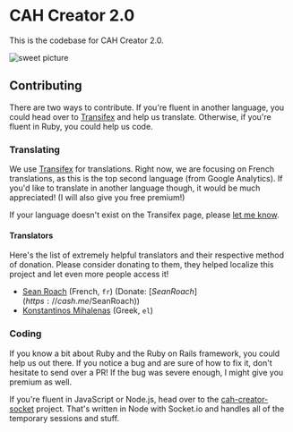 # CAH Creator 2.0

This is the codebase for CAH Creator 2.0.

![sweet picture](http://i.imgur.com/isiW6rt.png)

## Contributing

There are two ways to contribute. If you're fluent in another language, you could
head over to [Transifex](https://www.transifex.com/cah-creator/cah-creator) and
help us translate. Otherwise, if you're fluent in Ruby, you could help us code.

### Translating

We use [Transifex](https://www.transifex.com/cah-creator/cah-creator) for translations.
Right now, we are focusing on French translations, as this is the top second language
(from Google Analytics). If you'd like to translate in another language though,
it would be much appreciated! (I will also give you free premium!)

If your language doesn't exist on the Transifex page, please [let me know](mailto:me+cahcreator@tjhorner.com).

#### Translators

Here's the list of extremely helpful translators and their respective method of
donation. Please consider donating to them, they helped localize this project and
let even more people access it!

- [Sean Roach](https://cahcreator.com/users/7) (French, `fr`) (Donate: [$SeanRoach](https://cash.me/$SeanRoach))
- [Konstantinos Mihalenas](https://cahcreator.com/users/525) (Greek, `el`)

### Coding

If you know a bit about Ruby and the Ruby on Rails framework, you could help us
out there. If you notice a bug and are sure of how to fix it, don't hesitate to
send over a PR! If the bug was severe enough, I might give you premium as well.

If you're fluent in JavaScript or Node.js, head over to the
[cah-creator-socket](/CAHCreator/cah-creator-socket) project. That's written in
Node with Socket.io and handles all of the temporary sessions and stuff.
